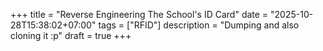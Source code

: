+++
title = "Reverse Engineering The School's ID Card"
date = "2025-10-28T15:38:02+07:00"
tags = ["RFID"]
description = "Dumping and also cloning it :p"
draft = true
+++